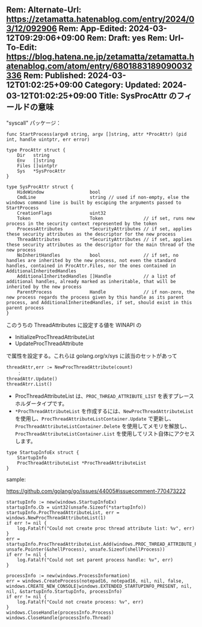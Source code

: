 Rem: Alternate-Url: https://zetamatta.hatenablog.com/entry/2024/03/12/092906
Rem: App-Edited: 2024-03-12T09:29:06+09:00
Rem: Draft: yes
Rem: Url-To-Edit: https://blog.hatena.ne.jp/zetamatta/zetamatta.hatenablog.com/atom/entry/6801883189090032336
Rem: Published: 2024-03-12T01:02:25+09:00
Category:
Updated: 2024-03-12T01:02:25+09:00
Title: SysProcAttr のフィールドの意味
---
"syscall" パッケージ：

```
func StartProcess(argv0 string, argv []string, attr *ProcAttr) (pid int, handle uintptr, err error)
```

```
type ProcAttr struct {
    Dir   string
    Env   []string
    Files []uintptr
    Sys   *SysProcAttr
}

type SysProcAttr struct {
    HideWindow                 bool
    CmdLine                    string // used if non-empty, else the windows command line is built by escaping the arguments passed to StartProcess
    CreationFlags              uint32
    Token                      Token               // if set, runs new process in the security context represented by the token
    ProcessAttributes          *SecurityAttributes // if set, applies these security attributes as the descriptor for the new process
    ThreadAttributes           *SecurityAttributes // if set, applies these security attributes as the descriptor for the main thread of the new process
    NoInheritHandles           bool                // if set, no handles are inherited by the new process, not even the standard handles, contained in ProcAttr.Files, nor the ones contained in AdditionalInheritedHandles
    AdditionalInheritedHandles []Handle            // a list of additional handles, already marked as inheritable, that will be inherited by the new process
    ParentProcess              Handle              // if non-zero, the new process regards the process given by this handle as its parent process, and AdditionalInheritedHandles, if set, should exist in this parent process
}
```

このうちの ThreadAttributes に設定する値を WINAPI の

+ InitializeProcThreadAttributeList
+ UpdateProcThreadAttribute

で属性を設定する。これらは golang.org/x/sys に該当のセットがあって

```
threadAttr,err := NewProcThreadAttribute(count)
    ：
threadAttr.Update()
threadAtrr.List()
```

+ ProcThreadAttributeList は、`PROC_THREAD_ATTRIBUTE_LIST` を表すプレースホルダータイプです。
+ `*ProcThreadAttributeList` を作成するには、`NewProcThreadAttributeList` を使用し、`ProcThreadAttributeListContainer.Update` で更新し、`ProcThreadAttributeListContainer.Delete` を使用してメモリを解放し、`ProcThreadAttributeListContainer.List` を使用してリスト自体にアクセスします。

```
type StartupInfoEx struct {
	StartupInfo
	ProcThreadAttributeList *ProcThreadAttributeList
}
```

sample:

https://github.com/golang/go/issues/44005#issuecomment-770473222


```
startupInfo := new(windows.StartupInfoEx)
startupInfo.Cb = uint32(unsafe.Sizeof(*startupInfo))
startupInfo.ProcThreadAttributeList, err = windows.NewProcThreadAttributeList(1)
if err != nil {
    log.Fatalf("Could not create proc thread attribute list: %v", err)
}
err = startupInfo.ProcThreadAttributeList.Add(windows.PROC_THREAD_ATTRIBUTE_PARENT_PROCESS, unsafe.Pointer(&shellProcess), unsafe.Sizeof(shellProcess))
if err != nil {
    log.Fatalf("Could not set parent process handle: %v", err)
}

processInfo := new(windows.ProcessInformation)
err = windows.CreateProcess(notepad16, notepad16, nil, nil, false, windows.CREATE_NEW_CONSOLE|windows.EXTENDED_STARTUPINFO_PRESENT, nil, nil, &startupInfo.StartupInfo, processInfo)
if err != nil {
    log.Fatalf("Could not create process: %v", err)
}
windows.CloseHandle(processInfo.Process)
windows.CloseHandle(processInfo.Thread)
```
